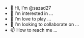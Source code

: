 - 👋 Hi, I’m @sazad27
- 👀 I’m interested in ...
- 🌱 I’m love to play ...
- 💞️ I’m looking to collaborate on ...
- 📫 How to reach me ...

<!---
sazad27/sazad27 is a ✨ special ✨ repository because its `README.md` (this file) appears on your GitHub profile.
You can click the Preview link to take a look at your changes.
--->
